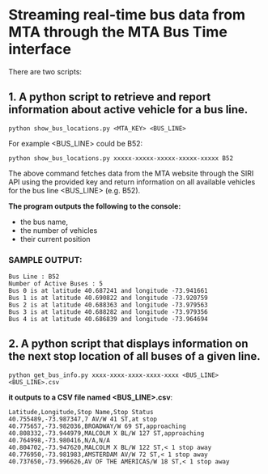 # Streaming real-time bus data from MTA through the MTA Bus Time interface

There are two scripts:

## 1. A python script to retrieve and report information about active vehicle for a bus line.

`python show_bus_locations.py <MTA_KEY> <BUS_LINE>`

For example <BUS_LINE> could be B52:

`python show_bus_locations.py xxxxx-xxxxx-xxxxx-xxxxx-xxxxx B52`

The above command fetches data from the MTA website through the SIRI API using the provided key and return information on all available vehicles for the bus line <BUS_LINE> (e.g. B52).

__The program
outputs the following to the console:__ 
- the bus name, 
- the number of vehicles
- their current position

### SAMPLE OUTPUT:
```
Bus Line : B52
Number of Active Buses : 5
Bus 0 is at latitude 40.687241 and longitude -73.941661
Bus 1 is at latitude 40.690822 and longitude -73.920759
Bus 2 is at latitude 40.688363 and longitude -73.979563
Bus 3 is at latitude 40.688282 and longitude -73.979356
Bus 4 is at latitude 40.686839 and longitude -73.964694
```

## 2. A python script that displays information on the next stop location of all buses of a given line.

```
python get_bus_info.py xxxx-xxxx-xxxx-xxxx-xxxx <BUS_LINE> <BUS_LINE>.csv
```

__it outputs to a CSV file named \<BUS_LINE>.csv__:

```
Latitude,Longitude,Stop Name,Stop Status
40.755489,-73.987347,7 AV/W 41 ST,at stop
40.775657,-73.982036,BROADWAY/W 69 ST,approaching
40.808332,-73.944979,MALCOLM X BL/W 127 ST,approaching
40.764998,-73.980416,N/A,N/A
40.804702,-73.947620,MALCOLM X BL/W 122 ST,< 1 stop away
40.776950,-73.981983,AMSTERDAM AV/W 72 ST,< 1 stop away
40.737650,-73.996626,AV OF THE AMERICAS/W 18 ST,< 1 stop away
```
